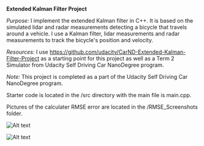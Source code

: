 <b>Extended Kalman Filter Project</b>

<i>Purpose:</i> I implement the extended Kalman filter in C++. It is based on the simulated lidar and radar measurements detecting a bicycle that travels around a vehicle. I use a Kalman filter, lidar measurements and radar measurements to track the bicycle's position and velocity.

<i>Resources:</i> I use https://github.com/udacity/CarND-Extended-Kalman-Filter-Project as a starting point for this project as well as a Term 2 Simulator from Udacity Self Driving Car NanoDegree program.

<i>Note:</i> This project is completed as a part of the Udacity Self Driving Car NanoDegree program.

Starter code is located in the /src directory with the main file is main.cpp.

Pictures of the calculater RMSE error are located in the /RMSE_Screenshots folder.

![Alt text](/../Self-Driving-Car/ExtendedKalmanFilter/RMSE_Screenshots/Dataset1.PNG?raw=true "RMSE for Dataset 1")

![Alt text](/../Self-Driving-Car/ExtendedKalmanFilter/RMSE_Screenshots/Dataset2.PNG?raw=true "RMSE for Dataset 2")
